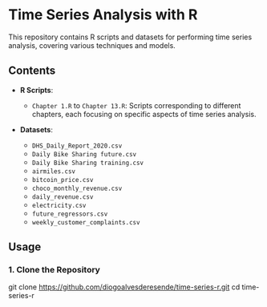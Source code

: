 # Time Series Analysis with R

This repository contains R scripts and datasets for performing time series analysis, covering various techniques and models.

## Contents

- **R Scripts**:
  - `Chapter 1.R` to `Chapter 13.R`: Scripts corresponding to different chapters, each focusing on specific aspects of time series analysis.

- **Datasets**:
  - `DHS_Daily_Report_2020.csv`
  - `Daily Bike Sharing future.csv`
  - `Daily Bike Sharing training.csv`
  - `airmiles.csv`
  - `bitcoin_price.csv`
  - `choco_monthly_revenue.csv`
  - `daily_revenue.csv`
  - `electricity.csv`
  - `future_regressors.csv`
  - `weekly_customer_complaints.csv`


## Usage

### 1. Clone the Repository

git clone https://github.com/diogoalvesderesende/time-series-r.git
cd time-series-r

